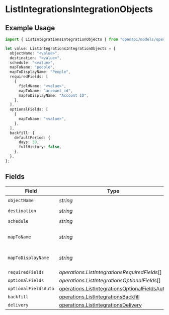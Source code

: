 # ListIntegrationsIntegrationObjects

## Example Usage

```typescript
import { ListIntegrationsIntegrationObjects } from "openapi/models/operations";

let value: ListIntegrationsIntegrationObjects = {
  objectName: "<value>",
  destination: "<value>",
  schedule: "<value>",
  mapToName: "people",
  mapToDisplayName: "People",
  requiredFields: [
    {
      fieldName: "<value>",
      mapToName: "account_id",
      mapToDisplayName: "Account ID",
    },
  ],
  optionalFields: [
    {
      mapToName: "<value>",
    },
  ],
  backfill: {
    defaultPeriod: {
      days: 30,
      fullHistory: false,
    },
  },
};
```

## Fields

| Field                                                                                                          | Type                                                                                                           | Required                                                                                                       | Description                                                                                                    | Example                                                                                                        |
| -------------------------------------------------------------------------------------------------------------- | -------------------------------------------------------------------------------------------------------------- | -------------------------------------------------------------------------------------------------------------- | -------------------------------------------------------------------------------------------------------------- | -------------------------------------------------------------------------------------------------------------- |
| `objectName`                                                                                                   | *string*                                                                                                       | :heavy_check_mark:                                                                                             | N/A                                                                                                            |                                                                                                                |
| `destination`                                                                                                  | *string*                                                                                                       | :heavy_check_mark:                                                                                             | N/A                                                                                                            |                                                                                                                |
| `schedule`                                                                                                     | *string*                                                                                                       | :heavy_check_mark:                                                                                             | N/A                                                                                                            |                                                                                                                |
| `mapToName`                                                                                                    | *string*                                                                                                       | :heavy_minus_sign:                                                                                             | An object name to map to.                                                                                      | people                                                                                                         |
| `mapToDisplayName`                                                                                             | *string*                                                                                                       | :heavy_minus_sign:                                                                                             | A display name to map to.                                                                                      | People                                                                                                         |
| `requiredFields`                                                                                               | *operations.ListIntegrationsRequiredFields*[]                                                                  | :heavy_minus_sign:                                                                                             | N/A                                                                                                            |                                                                                                                |
| `optionalFields`                                                                                               | *operations.ListIntegrationsOptionalFields*[]                                                                  | :heavy_minus_sign:                                                                                             | N/A                                                                                                            |                                                                                                                |
| `optionalFieldsAuto`                                                                                           | [operations.ListIntegrationsOptionalFieldsAuto](../../models/operations/listintegrationsoptionalfieldsauto.md) | :heavy_minus_sign:                                                                                             | N/A                                                                                                            |                                                                                                                |
| `backfill`                                                                                                     | [operations.ListIntegrationsBackfill](../../models/operations/listintegrationsbackfill.md)                     | :heavy_minus_sign:                                                                                             | N/A                                                                                                            |                                                                                                                |
| `delivery`                                                                                                     | [operations.ListIntegrationsDelivery](../../models/operations/listintegrationsdelivery.md)                     | :heavy_minus_sign:                                                                                             | N/A                                                                                                            |                                                                                                                |